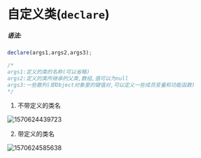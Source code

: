 # 自定义类(`declare`)

##### 语法:

```javascript
declare(args1,args2,args3);

/*
args1:定义的类的名称(可以省略)
args2:定义的类所继承的父类,数组,值可以为null
args3:一些散列(即Object对象里的键值对,可以定义一些成员变量和功能函数)
*/
```

1. 不带定义的类名

![1570624439723](D:\总结\img\1570624439723.png)

2. 带定义的类名

![1570624585638](D:\总结\img\1570624585638.png)